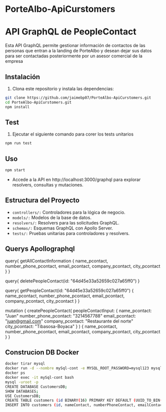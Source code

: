 # PorteAlbo-ApiCurstomers
 
# API GraphQL de PeopleContact

Esta API GraphQL permite gestionar información de contactos de las personas que entran a la landing de PorteAlbo y desean dejar sus datos para ser contactadas posteriormente por un asesor comercial de la empresa

## Instalación

1. Clona este repositorio y instala las dependencias:

```bash
git clone https://github.com/jaimebp07/PorteAlbo-ApiCurstomers.git
cd PorteAlbo-ApiCurstomers.git
npm install
```

## Test

1. Ejecutar el siguiente comando para corer los tests unitarios
```bash
npm run test
```

## Uso

```bash
npm start
```
- Accede a la API en http://localhost:3000/graphql para explorar resolvers, consultas y mutaciones.

## Estructura del Proyecto

* `controllers/:` Controladores para la lógica de negocio.
* `models/:` Modelos de la base de datos.
* `resolvers/:` Resolvers para las solicitudes GraphQL.
* `schemas/:` Esquemas GraphQL con Apollo Server.
* `tests/:` Pruebas unitarias para controladores y resolvers.

## Querys Apollographql

query{
  getAllContactInformation {
    name_pcontact,
    number_phone_pcontact,
    email_pcontact,
    company_pcontact,
    city_pcontact
  }
}

query{
  deletePeopleContact(id: "64d45e33a52659c027a65ff0") 
}

query{
  getPeopleContact(id: "64d45e33a52659c027a65ff0") {
    name_pcontact,
    number_phone_pcontact,
    email_pcontact,
    company_pcontact,
    city_pcontact
  }
}

mutation {
  createPeopleContact(
     peopleContactInput: {
      name_pcontact: "Juan"
      number_phone_pcontact: "3214567788"
      email_pcontact: "juan@gmail.com"
      company_pcontact: "Restaurante del norte"
      city_pcontact: "Tibasosa-Boyaca"
    }
  ) {
    name_pcontact,
    number_phone_pcontact,
    email_pcontact,
    company_pcontact,
    city_pcontact
  }
}

## Construcion DB Docker
```bash
docker tirar mysql
docker run -d --nombre mySql-cont -e MYSQL_ROOT_PASSWORD=mysql123 mysql:latest
docker ps
docker exec -it mySql-cont bash
mysql -uroot -p
CREATE DATABASE CustomersDB;
SHOW DATABASES;
USE CustomersDB;
CREATE TABLE customers (id BINARY(16) PRIMARY KEY DEFAULT (UUID_TO_BIN(UUID())), nameContact VARCHAR(255) NOT NULL, numberPhoneContact VARCHAR(10) NOT NULL, emailContact VARCHAR(100), companyContact VARCHAR(100), cityContact VARCHAR(100));
INSERT INTO customers (id, nameContact, numberPhoneContact, emailContact, companyContact, cityContact) VALUES (UUID_TO_BIN(UUID()), "Juan Arango", "3245676647", "prueba@gmail.com", "Los Alpes", "Bucaramanga")

```